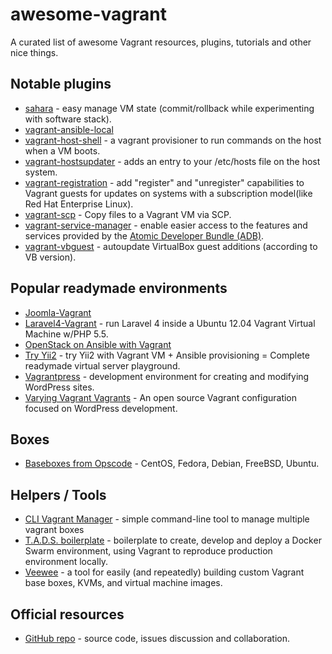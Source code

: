 # awesome-vagrant

A curated list of awesome Vagrant resources, plugins, tutorials and other nice things.

## Notable plugins

- [sahara](https://github.com/jedi4ever/sahara) - easy manage VM state (commit/rollback while experimenting with software stack).
- [vagrant-ansible-local](https://github.com/jaugustin/vagrant-ansible-local)
- [vagrant-host-shell](https://github.com/phinze/vagrant-host-shell) - a vagrant provisioner to run commands on the host when a VM boots.
- [vagrant-hostsupdater](https://github.com/cogitatio/vagrant-hostsupdater) - adds an entry to your /etc/hosts file on the host system.
- [vagrant-registration](https://github.com/projectatomic/adb-vagrant-registration) - add "register" and "unregister" capabilities to Vagrant guests for updates on systems with a subscription model(like Red Hat Enterprise Linux).
- [vagrant-scp](https://github.com/invernizzi/vagrant-scp) - Copy files to a Vagrant VM via SCP.
- [vagrant-service-manager](https://github.com/projectatomic/vagrant-service-manager) - enable easier access to the features and services provided by the [Atomic Developer Bundle (ADB)](https://github.com/projectatomic/adb-atomic-developer-bundle).
- [vagrant-vbguest](https://github.com/dotless-de/vagrant-vbguest) - autoupdate VirtualBox guest additions (according to VB version).

## Popular readymade environments

- [Joomla-Vagrant](https://github.com/joomlatools/joomlatools-vagrant)
- [Laravel4-Vagrant](https://github.com/bryannielsen/Laravel4-Vagrant) - run Laravel 4 inside a Ubuntu 12.04 Vagrant Virtual Machine w/PHP 5.5.
- [OpenStack on Ansible with Vagrant](https://github.com/openstack-ansible/openstack-ansible)
- [Try Yii2](https://github.com/iJackUA/try-yii2) - try Yii2 with Vagrant VM + Ansible provisioning = Complete readymade virtual server playground.
- [Vagrantpress](https://github.com/vagrantpress/vagrantpress) - development environment for creating and modifying WordPress sites.
- [Varying Vagrant Vagrants](https://github.com/Varying-Vagrant-Vagrants/VVV) - An open source Vagrant configuration focused on WordPress development.

## Boxes

- [Baseboxes from Opscode](https://github.com/chef/bento) - CentOS, Fedora, Debian, FreeBSD, Ubuntu.

## Helpers / Tools

- [CLI Vagrant Manager](https://github.com/MunGell/vgm) - simple command-line tool to manage multiple vagrant boxes
- [T.A.D.S. boilerplate](https://github.com/Thomvaill/tads-boilerplate) - boilerplate to create, develop and deploy a Docker Swarm environment, using Vagrant to reproduce production environment locally.
- [Veewee](https://github.com/jedi4ever/veewee) - a tool for easily (and repeatedly) building custom Vagrant base boxes, KVMs, and virtual machine images.

## Official resources

- [GitHub repo](https://github.com/hashicorp/vagrant) - source code, issues discussion and collaboration.
